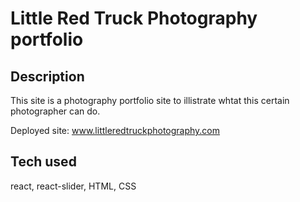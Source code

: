 # Little Red Truck Photography portfolio

## Description
This site is a photography portfolio site to illistrate whtat this certain photographer can do.

Deployed site:
www.littleredtruckphotography.com

## Tech used
react, react-slider, HTML, CSS

